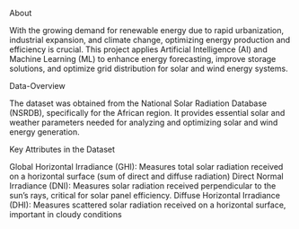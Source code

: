 About

With the growing demand for renewable energy due to rapid urbanization, industrial expansion, and climate change, optimizing energy production and efficiency is crucial. This project applies Artificial Intelligence (AI) and Machine Learning (ML) to enhance energy forecasting, improve storage solutions, and optimize grid distribution for solar and wind energy systems.

Data-Overview

The dataset was obtained from the National Solar Radiation Database (NSRDB), specifically for the African region.
It provides essential solar and weather parameters needed for analyzing and optimizing solar and wind energy generation.

Key Attributes in the Dataset

Global Horizontal Irradiance (GHI): Measures total solar radiation received on a horizontal     surface (sum of direct and diffuse radiation)
Direct Normal Irradiance (DNI): Measures solar radiation received perpendicular to the sun’s rays, critical for solar panel efficiency.
Diffuse Horizontal Irradiance (DHI): Measures scattered solar radiation received on a horizontal surface, important in cloudy conditions

